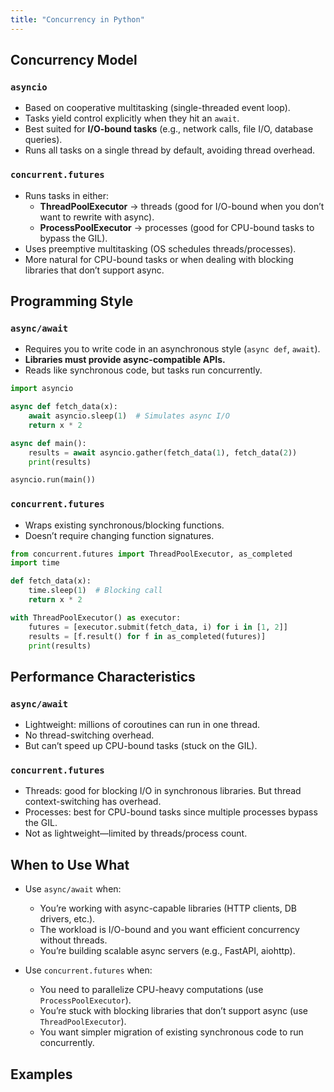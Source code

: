 ```yaml
---
title: "Concurrency in Python"
---
```


## Concurrency Model

### `asyncio`
- Based on cooperative multitasking (single-threaded event loop).
- Tasks yield control explicitly when they hit an `await`.
- Best suited for **I/O-bound tasks** (e.g., network calls, file I/O, database queries).
- Runs all tasks on a single thread by default, avoiding thread overhead.


### `concurrent.futures`
- Runs tasks in either:
    - **ThreadPoolExecutor** → threads (good for I/O-bound when you don’t want to rewrite with async).
    - **ProcessPoolExecutor** → processes (good for CPU-bound tasks to bypass the GIL).
- Uses preemptive multitasking (OS schedules threads/processes).
- More natural for CPU-bound tasks or when dealing with blocking libraries that don’t support async.


## Programming Style

### `async/await`
- Requires you to write code in an asynchronous style (`async def`, `await`).
- **Libraries must provide async-compatible APIs.**
- Reads like synchronous code, but tasks run concurrently.

```python
import asyncio

async def fetch_data(x):
    await asyncio.sleep(1)  # Simulates async I/O
    return x * 2

async def main():
    results = await asyncio.gather(fetch_data(1), fetch_data(2))
    print(results)

asyncio.run(main())
```

### `concurrent.futures`
- Wraps existing synchronous/blocking functions.
- Doesn’t require changing function signatures.

```python
from concurrent.futures import ThreadPoolExecutor, as_completed
import time

def fetch_data(x):
    time.sleep(1)  # Blocking call
    return x * 2

with ThreadPoolExecutor() as executor:
    futures = [executor.submit(fetch_data, i) for i in [1, 2]]
    results = [f.result() for f in as_completed(futures)]
    print(results)
```


## Performance Characteristics

### `async/await`
- Lightweight: millions of coroutines can run in one thread.
- No thread-switching overhead.
- But can’t speed up CPU-bound tasks (stuck on the GIL).

### `concurrent.futures`
- Threads: good for blocking I/O in synchronous libraries. But thread context-switching has overhead.
- Processes: best for CPU-bound tasks since multiple processes bypass the GIL.
- Not as lightweight—limited by threads/process count.

## When to Use What

- Use `async/await` when:
    - You’re working with async-capable libraries (HTTP clients, DB drivers, etc.).
    - The workload is I/O-bound and you want efficient concurrency without threads.
    - You’re building scalable async servers (e.g., FastAPI, aiohttp).

- Use `concurrent.futures` when:
    - You need to parallelize CPU-heavy computations (use `ProcessPoolExecutor`).
    - You’re stuck with blocking libraries that don’t support async (use `ThreadPoolExecutor`).
    - You want simpler migration of existing synchronous code to run concurrently.


## Examples
